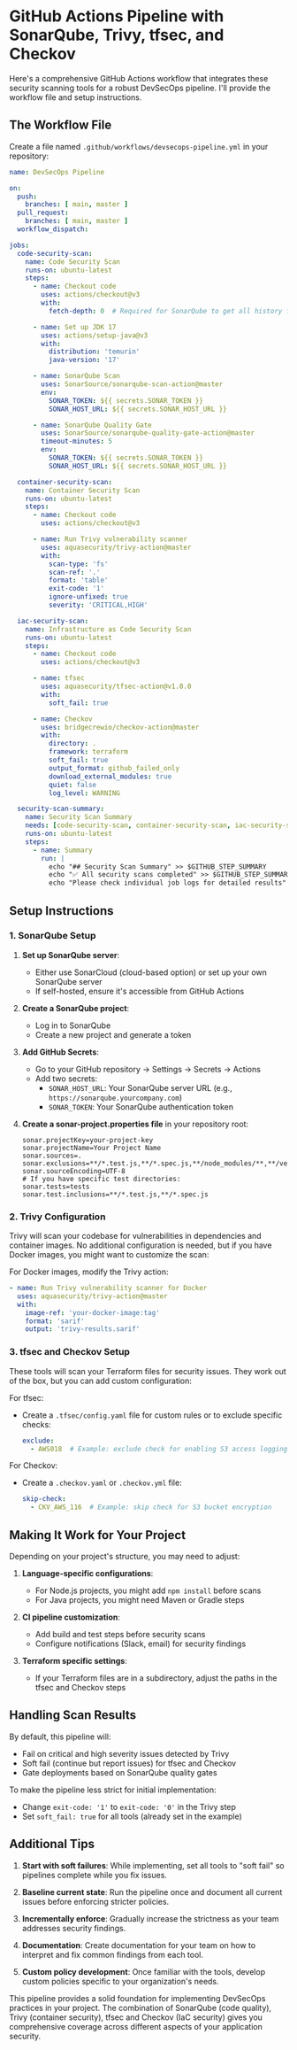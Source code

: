 # GitHub Actions Pipeline with SonarQube, Trivy, tfsec, and Checkov

Here's a comprehensive GitHub Actions workflow that integrates these security scanning tools for a robust DevSecOps pipeline. I'll provide the workflow file and setup instructions.

## The Workflow File

Create a file named `.github/workflows/devsecops-pipeline.yml` in your repository:

```yaml
name: DevSecOps Pipeline

on:
  push:
    branches: [ main, master ]
  pull_request:
    branches: [ main, master ]
  workflow_dispatch:

jobs:
  code-security-scan:
    name: Code Security Scan
    runs-on: ubuntu-latest
    steps:
      - name: Checkout code
        uses: actions/checkout@v3
        with:
          fetch-depth: 0  # Required for SonarQube to get all history for coverage and blame information

      - name: Set up JDK 17
        uses: actions/setup-java@v3
        with:
          distribution: 'temurin'
          java-version: '17'

      - name: SonarQube Scan
        uses: SonarSource/sonarqube-scan-action@master
        env:
          SONAR_TOKEN: ${{ secrets.SONAR_TOKEN }}
          SONAR_HOST_URL: ${{ secrets.SONAR_HOST_URL }}

      - name: SonarQube Quality Gate
        uses: SonarSource/sonarqube-quality-gate-action@master
        timeout-minutes: 5
        env:
          SONAR_TOKEN: ${{ secrets.SONAR_TOKEN }}
          SONAR_HOST_URL: ${{ secrets.SONAR_HOST_URL }}

  container-security-scan:
    name: Container Security Scan
    runs-on: ubuntu-latest
    steps:
      - name: Checkout code
        uses: actions/checkout@v3

      - name: Run Trivy vulnerability scanner
        uses: aquasecurity/trivy-action@master
        with:
          scan-type: 'fs'
          scan-ref: '.'
          format: 'table'
          exit-code: '1'
          ignore-unfixed: true
          severity: 'CRITICAL,HIGH'

  iac-security-scan:
    name: Infrastructure as Code Security Scan
    runs-on: ubuntu-latest
    steps:
      - name: Checkout code
        uses: actions/checkout@v3

      - name: tfsec
        uses: aquasecurity/tfsec-action@v1.0.0
        with:
          soft_fail: true

      - name: Checkov
        uses: bridgecrewio/checkov-action@master
        with:
          directory: .
          framework: terraform
          soft_fail: true
          output_format: github_failed_only
          download_external_modules: true
          quiet: false
          log_level: WARNING

  security-scan-summary:
    name: Security Scan Summary
    needs: [code-security-scan, container-security-scan, iac-security-scan]
    runs-on: ubuntu-latest
    steps:
      - name: Summary
        run: |
          echo "## Security Scan Summary" >> $GITHUB_STEP_SUMMARY
          echo "✅ All security scans completed" >> $GITHUB_STEP_SUMMARY
          echo "Please check individual job logs for detailed results" >> $GITHUB_STEP_SUMMARY
```

## Setup Instructions

### 1. SonarQube Setup

1. **Set up SonarQube server**:
   - Either use SonarCloud (cloud-based option) or set up your own SonarQube server
   - If self-hosted, ensure it's accessible from GitHub Actions

2. **Create a SonarQube project**:
   - Log in to SonarQube
   - Create a new project and generate a token

3. **Add GitHub Secrets**:
   - Go to your GitHub repository → Settings → Secrets → Actions
   - Add two secrets:
     - `SONAR_HOST_URL`: Your SonarQube server URL (e.g., `https://sonarqube.yourcompany.com`)
     - `SONAR_TOKEN`: Your SonarQube authentication token

4. **Create a sonar-project.properties file** in your repository root:
   ```properties
   sonar.projectKey=your-project-key
   sonar.projectName=Your Project Name
   sonar.sources=.
   sonar.exclusions=**/*.test.js,**/*.spec.js,**/node_modules/**,**/vendor/**
   sonar.sourceEncoding=UTF-8
   # If you have specific test directories:
   sonar.tests=tests
   sonar.test.inclusions=**/*.test.js,**/*.spec.js
   ```

### 2. Trivy Configuration

Trivy will scan your codebase for vulnerabilities in dependencies and container images. No additional configuration is needed, but if you have Docker images, you might want to customize the scan:

For Docker images, modify the Trivy action:
```yaml
- name: Run Trivy vulnerability scanner for Docker
  uses: aquasecurity/trivy-action@master
  with:
    image-ref: 'your-docker-image:tag'
    format: 'sarif'
    output: 'trivy-results.sarif'
```

### 3. tfsec and Checkov Setup

These tools will scan your Terraform files for security issues. They work out of the box, but you can add custom configuration:

For tfsec:
- Create a `.tfsec/config.yaml` file for custom rules or to exclude specific checks:
  ```yaml
  exclude:
    - AWS018  # Example: exclude check for enabling S3 access logging
  ```

For Checkov:
- Create a `.checkov.yaml` or `.checkov.yml` file:
  ```yaml
  skip-check:
    - CKV_AWS_116  # Example: skip check for S3 bucket encryption
  ```

## Making It Work for Your Project

Depending on your project's structure, you may need to adjust:

1. **Language-specific configurations**:
   - For Node.js projects, you might add `npm install` before scans
   - For Java projects, you might need Maven or Gradle steps

2. **CI pipeline customization**:
   - Add build and test steps before security scans
   - Configure notifications (Slack, email) for security findings

3. **Terraform specific settings**:
   - If your Terraform files are in a subdirectory, adjust the paths in the tfsec and Checkov steps

## Handling Scan Results

By default, this pipeline will:
- Fail on critical and high severity issues detected by Trivy
- Soft fail (continue but report issues) for tfsec and Checkov
- Gate deployments based on SonarQube quality gates

To make the pipeline less strict for initial implementation:
- Change `exit-code: '1'` to `exit-code: '0'` in the Trivy step
- Set `soft_fail: true` for all tools (already set in the example)

## Additional Tips

1. **Start with soft failures**: While implementing, set all tools to "soft fail" so pipelines complete while you fix issues.

2. **Baseline current state**: Run the pipeline once and document all current issues before enforcing stricter policies.

3. **Incrementally enforce**: Gradually increase the strictness as your team addresses security findings.

4. **Documentation**: Create documentation for your team on how to interpret and fix common findings from each tool.

5. **Custom policy development**: Once familiar with the tools, develop custom policies specific to your organization's needs.

This pipeline provides a solid foundation for implementing DevSecOps practices in your project. The combination of SonarQube (code quality), Trivy (container security), tfsec and Checkov (IaC security) gives you comprehensive coverage across different aspects of your application security.
